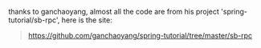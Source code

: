 thanks to ganchaoyang, almost all the code are from his project 'spring-tutorial/sb-rpc', 
here is the site: 
> https://github.com/ganchaoyang/spring-tutorial/tree/master/sb-rpc